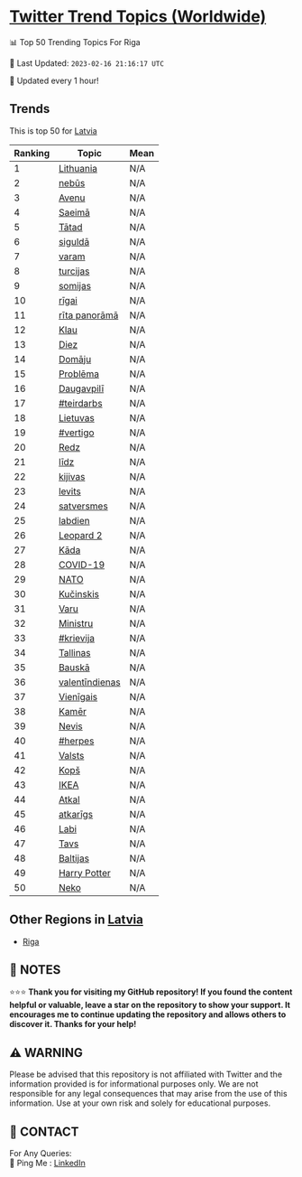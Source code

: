 [Twitter Trend Topics (Worldwide)](https://github.com/ErcinDedeoglu/Twitter-Trend-Topics)
==========


📊 Top 50 Trending Topics For Riga

📆 Last Updated: `2023-02-16 21:16:17 UTC`

🔧 Updated every 1 hour!


## Trends

This is top 50 for [Latvia](</Latvia>)

| Ranking | Topic | Mean |
| ------- | ------------ | ------------ |
| 1 | [Lithuania](http://twitter.com/search?q=Lithuania) | N/A |
| 2 | [nebūs](http://twitter.com/search?q=neb%c5%abs) | N/A |
| 3 | [Avenu](http://twitter.com/search?q=Avenu) | N/A |
| 4 | [Saeimā](http://twitter.com/search?q=Saeim%c4%81) | N/A |
| 5 | [Tātad](http://twitter.com/search?q=T%c4%81tad) | N/A |
| 6 | [siguldā](http://twitter.com/search?q=siguld%c4%81) | N/A |
| 7 | [varam](http://twitter.com/search?q=varam) | N/A |
| 8 | [turcijas](http://twitter.com/search?q=turcijas) | N/A |
| 9 | [somijas](http://twitter.com/search?q=somijas) | N/A |
| 10 | [rīgai](http://twitter.com/search?q=r%c4%abgai) | N/A |
| 11 | [rīta panorāmā](http://twitter.com/search?q=r%c4%abta+panor%c4%81m%c4%81) | N/A |
| 12 | [Klau](http://twitter.com/search?q=Klau) | N/A |
| 13 | [Diez](http://twitter.com/search?q=Diez) | N/A |
| 14 | [Domāju](http://twitter.com/search?q=Dom%c4%81ju) | N/A |
| 15 | [Problēma](http://twitter.com/search?q=Probl%c4%93ma) | N/A |
| 16 | [Daugavpilī](http://twitter.com/search?q=Daugavpil%c4%ab) | N/A |
| 17 | [#teirdarbs](http://twitter.com/search?q=%23teirdarbs) | N/A |
| 18 | [Lietuvas](http://twitter.com/search?q=Lietuvas) | N/A |
| 19 | [#vertigo](http://twitter.com/search?q=%23vertigo) | N/A |
| 20 | [Redz](http://twitter.com/search?q=Redz) | N/A |
| 21 | [līdz](http://twitter.com/search?q=l%c4%abdz) | N/A |
| 22 | [kijivas](http://twitter.com/search?q=kijivas) | N/A |
| 23 | [levits](http://twitter.com/search?q=levits) | N/A |
| 24 | [satversmes](http://twitter.com/search?q=satversmes) | N/A |
| 25 | [labdien](http://twitter.com/search?q=labdien) | N/A |
| 26 | [Leopard 2](http://twitter.com/search?q=Leopard+2) | N/A |
| 27 | [Kāda](http://twitter.com/search?q=K%c4%81da) | N/A |
| 28 | [COVID-19](http://twitter.com/search?q=COVID-19) | N/A |
| 29 | [NATO](http://twitter.com/search?q=NATO) | N/A |
| 30 | [Kučinskis](http://twitter.com/search?q=Ku%c4%8dinskis) | N/A |
| 31 | [Varu](http://twitter.com/search?q=Varu) | N/A |
| 32 | [Ministru](http://twitter.com/search?q=Ministru) | N/A |
| 33 | [#krievija](http://twitter.com/search?q=%23krievija) | N/A |
| 34 | [Tallinas](http://twitter.com/search?q=Tallinas) | N/A |
| 35 | [Bauskā](http://twitter.com/search?q=Bausk%c4%81) | N/A |
| 36 | [valentīndienas](http://twitter.com/search?q=valent%c4%abndienas) | N/A |
| 37 | [Vienīgais](http://twitter.com/search?q=Vien%c4%abgais) | N/A |
| 38 | [Kamēr](http://twitter.com/search?q=Kam%c4%93r) | N/A |
| 39 | [Nevis](http://twitter.com/search?q=Nevis) | N/A |
| 40 | [#herpes](http://twitter.com/search?q=%23herpes) | N/A |
| 41 | [Valsts](http://twitter.com/search?q=Valsts) | N/A |
| 42 | [Kopš](http://twitter.com/search?q=Kop%c5%a1) | N/A |
| 43 | [IKEA](http://twitter.com/search?q=IKEA) | N/A |
| 44 | [Atkal](http://twitter.com/search?q=Atkal) | N/A |
| 45 | [atkarīgs](http://twitter.com/search?q=atkar%c4%abgs) | N/A |
| 46 | [Labi](http://twitter.com/search?q=Labi) | N/A |
| 47 | [Tavs](http://twitter.com/search?q=Tavs) | N/A |
| 48 | [Baltijas](http://twitter.com/search?q=Baltijas) | N/A |
| 49 | [Harry Potter](http://twitter.com/search?q=Harry+Potter) | N/A |
| 50 | [Neko](http://twitter.com/search?q=Neko) | N/A |



## Other Regions in [Latvia](</Latvia>)

* [Riga](</Latvia/Riga.md>)



## 📝 NOTES

⭐⭐⭐ **Thank you for visiting my GitHub repository! If you found the content helpful or valuable, leave a star on the repository to show your support. It encourages me to continue updating the repository and allows others to discover it. Thanks for your help!**


## ⚠️ WARNING

Please be advised that this repository is not affiliated with Twitter and the information provided is for informational purposes only. We are not responsible for any legal consequences that may arise from the use of this information. Use at your own risk and solely for educational purposes.


## 📨 CONTACT

 For Any Queries:  
            🏓 Ping Me : [LinkedIn](https://www.linkedin.com/in/ercindedeoglu/)
